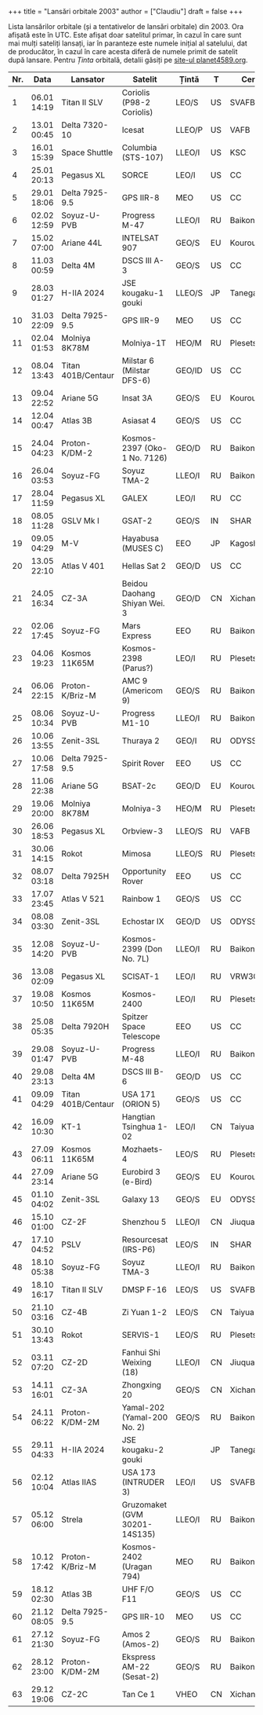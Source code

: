 +++
title = "Lansări orbitale 2003"
author = ["Claudiu"]
draft = false
+++

Lista lansărilor orbitale (și a tentativelor de lansări orbitale) din 2003. Ora afișată este în UTC. Este afișat doar satelitul primar, în cazul în care sunt mai mulți sateliți lansați, iar în paranteze este numele inițial al satelului, dat de producător, în cazul în care acesta diferă de numele primit de satelit după lansare. Pentru _Ținta_ orbitală, detalii găsiți pe [site-ul planet4589.org](https://planet4589.org/space/log/orbcat.html).

| Nr. | Data        | Lansator           | Satelit                       | Țintă  | T  | Centru      | Rampă    | R. |
|-----|-------------|--------------------|-------------------------------|--------|----|-------------|----------|----|
| 1   | 06.01 14:19 | Titan II SLV       | Coriolis (P98-2 Coriolis)     | LEO/S  | US | SVAFB       | SLC4W    | S  |
| 2   | 13.01 00:45 | Delta 7320-10      | Icesat                        | LLEO/P | US | VAFB        | SLC2W    | S  |
| 3   | 16.01 15:39 | Space Shuttle      | Columbia (STS-107)            | LLEO/I | US | KSC         | LC39A    | S  |
| 4   | 25.01 20:13 | Pegasus XL         | SORCE                         | LEO/I  | US | CC          | L-1011   | S  |
| 5   | 29.01 18:06 | Delta 7925-9.5     | GPS IIR-8                     | MEO    | US | CC          | SLC17B   | S  |
| 6   | 02.02 12:59 | Soyuz-U-PVB        | Progress M-47                 | LLEO/I | RU | Baikonur    | LC1      | S  |
| 7   | 15.02 07:00 | Ariane 44L         | INTELSAT 907                  | GEO/S  | EU | Kourou      | ELA2     | S  |
| 8   | 11.03 00:59 | Delta 4M           | DSCS III A-3                  | GEO/S  | US | CC          | SLC37B   | S  |
| 9   | 28.03 01:27 | H-IIA 2024         | JSE kougaku-1 gouki           | LLEO/S | JP | Tanegashima | Y        | S  |
| 10  | 31.03 22:09 | Delta 7925-9.5     | GPS IIR-9                     | MEO    | US | CC          | SLC17A   | S  |
| 11  | 02.04 01:53 | Molniya 8K78M      | Molniya-1T                    | HEO/M  | RU | Plesetsk    | LC16/2   | S  |
| 12  | 08.04 13:43 | Titan 401B/Centaur | Milstar 6 (Milstar DFS-6)     | GEO/ID | US | CC          | SLC40    | S  |
| 13  | 09.04 22:52 | Ariane 5G          | Insat 3A                      | GEO/S  | EU | Kourou      | ELA3     | S  |
| 14  | 12.04 00:47 | Atlas 3B           | Asiasat 4                     | GEO/S  | US | CC          | SLC36B   | S  |
| 15  | 24.04 04:23 | Proton-K/DM-2      | Kosmos-2397 (Oko-1 No. 7126)  | GEO/D  | RU | Baikonur    | LC81/24  | S  |
| 16  | 26.04 03:53 | Soyuz-FG           | Soyuz TMA-2                   | LLEO/I | RU | Baikonur    | LC1      | S  |
| 17  | 28.04 11:59 | Pegasus XL         | GALEX                         | LEO/I  | RU | CC          | L-1011   | S  |
| 18  | 08.05 11:28 | GSLV Mk I          | GSAT-2                        | GEO/S  | IN | SHAR        | FLP      | S  |
| 19  | 09.05 04:29 | M-V                | Hayabusa (MUSES C)            | EEO    | JP | Kagoshima   | M-V      | S  |
| 20  | 13.05 22:10 | Atlas V 401        | Hellas Sat 2                  | GEO/D  | US | CC          | SLC41    | S  |
| 21  | 24.05 16:34 | CZ-3A              | Beidou Daohang Shiyan Wei. 3  | GEO/D  | CN | Xichang     | LC2      | S  |
| 22  | 02.06 17:45 | Soyuz-FG           | Mars Express                  | EEO    | RU | Baikonur    | LC31     | S  |
| 23  | 04.06 19:23 | Kosmos 11K65M      | Kosmos-2398 (Parus?)          | LEO/I  | RU | Plesetsk    | LC132/1  | S  |
| 24  | 06.06 22:15 | Proton-K/Briz-M    | AMC 9 (Americom 9)            | GEO/S  | RU | Baikonur    | LC200/39 | S  |
| 25  | 08.06 10:34 | Soyuz-U-PVB        | Progress M1-10                | LLEO/I | RU | Baikonur    | LC1      | S  |
| 26  | 10.06 13:55 | Zenit-3SL          | Thuraya 2                     | GEO/I  | RU | ODYSSEY,K   | LA       | S  |
| 27  | 10.06 17:58 | Delta 7925-9.5     | Spirit Rover                  | EEO    | US | CC          | SLC17A   | S  |
| 28  | 11.06 22:38 | Ariane 5G          | BSAT-2c                       | GEO/D  | EU | Kourou      | ELA3     | S  |
| 29  | 19.06 20:00 | Molniya 8K78M      | Molniya-3                     | HEO/M  | RU | Plesetsk    | LC16/2   | S  |
| 30  | 26.06 18:53 | Pegasus XL         | Orbview-3                     | LLEO/S | RU | VAFB        | L-1011   | S  |
| 31  | 30.06 14:15 | Rokot              | Mimosa                        | LLEO/S | RU | Plesetsk    | LC133/3  | S  |
| 32  | 08.07 03:18 | Delta 7925H        | Opportunity Rover             | EEO    | US | CC          | SLC17B   | S  |
| 33  | 17.07 23:45 | Atlas V 521        | Rainbow 1                     | GEO/S  | US | CC          | SLC41    | S  |
| 34  | 08.08 03:30 | Zenit-3SL          | Echostar IX                   | GEO/D  | US | ODYSSEY,K   | LA       | S  |
| 35  | 12.08 14:20 | Soyuz-U-PVB        | Kosmos-2399 (Don No. 7L)      | LLEO/I | RU | Baikonur    | LC31     | S  |
| 36  | 13.08 02:09 | Pegasus XL         | SCISAT-1                      | LEO/I  | RU | VRW30/12    | L-1011   | S  |
| 37  | 19.08 10:50 | Kosmos 11K65M      | Kosmos-2400                   | LEO/I  | RU | Plesetsk    | LC132/1  | S  |
| 38  | 25.08 05:35 | Delta 7920H        | Spitzer Space Telescope       | EEO    | US | CC          | SLC17B   | S  |
| 39  | 29.08 01:47 | Soyuz-U-PVB        | Progress M-48                 | LLEO/I | RU | Baikonur    | LC1      | S  |
| 40  | 29.08 23:13 | Delta 4M           | DSCS III B-6                  | GEO/D  | US | CC          | SLC37B   | S  |
| 41  | 09.09 04:29 | Titan 401B/Centaur | USA 171 (ORION 5)             | GEO/S  | US | CC          | SLC40    | S  |
| 42  | 16.09 10:30 | KT-1               | Hangtian Tsinghua 1-02        | LEO/I  | CN | Taiyuan     |          | F  |
| 43  | 27.09 06:11 | Kosmos 11K65M      | Mozhaets-4                    | LEO/S  | RU | Plesetsk    | LC132/1  | S  |
| 44  | 27.09 23:14 | Ariane 5G          | Eurobird 3 (e-Bird)           | GEO/S  | EU | Kourou      | ELA3     | S  |
| 45  | 01.10 04:02 | Zenit-3SL          | Galaxy 13                     | GEO/S  | EU | ODYSSEY,K   | LA       | S  |
| 46  | 15.10 01:00 | CZ-2F              | Shenzhou 5                    | LLEO/I | CN | Jiuquan     | Pad 921  | S  |
| 47  | 17.10 04:52 | PSLV               | Resourcesat (IRS-P6)          | LEO/S  | IN | SHAR        | FLP      | S  |
| 48  | 18.10 05:38 | Soyuz-FG           | Soyuz TMA-3                   | LLEO/I | RU | Baikonur    | LC1      | S  |
| 49  | 18.10 16:17 | Titan II SLV       | DMSP F-16                     | LEO/S  | US | SVAFB       | SLC4W    | S  |
| 50  | 21.10 03:16 | CZ-4B              | Zi Yuan 1-2                   | LEO/S  | CN | Taiyuan     | LC7      | S  |
| 51  | 30.10 13:43 | Rokot              | SERVIS-1                      | LEO/S  | RU | Plesetsk    | LC133/3  | S  |
| 52  | 03.11 07:20 | CZ-2D              | Fanhui Shi Weixing (18)       | LLEO/I | CN | Jiuquan     | Pad 603  | S  |
| 53  | 14.11 16:01 | CZ-3A              | Zhongxing 20                  | GEO/S  | CN | Xichang     | LC2      | S  |
| 54  | 24.11 06:22 | Proton-K/DM-2M     | Yamal-202 (Yamal-200 No. 2)   | GEO/S  | RU | Baikonur    | LC81/23  | S  |
| 55  | 29.11 04:33 | H-IIA 2024         | JSE kougaku-2 gouki           |        | JP | Tanegashima | Y        | F  |
| 56  | 02.12 10:04 | Atlas IIAS         | USA 173 (INTRUDER 3)          | LEO/I  | US | SVAFB       | SLC3E    | S  |
| 57  | 05.12 06:00 | Strela             | Gruzomaket (GVM 30201-14S135) | LLEO/I | RU | Baikonur    | LC175/59 | S  |
| 58  | 10.12 17:42 | Proton-K/Briz-M    | Kosmos-2402 (Uragan 794)      | MEO    | RU | Baikonur    | LC81/24  | S  |
| 59  | 18.12 02:30 | Atlas 3B           | UHF F/O F11                   | GEO/S  | US | CC          | SLC36B   | S  |
| 60  | 21.12 08:05 | Delta 7925-9.5     | GPS IIR-10                    | MEO    | US | CC          | SLC17A   | S  |
| 61  | 27.12 21:30 | Soyuz-FG           | Amos 2 (Amos-2)               | GEO/S  | RU | Baikonur    | LC31     | S  |
| 62  | 28.12 23:00 | Proton-K/DM-2M     | Ekspress AM-22 (Sesat-2)      | GEO/S  | RU | Baikonur    | LC200/39 | S  |
| 63  | 29.12 19:06 | CZ-2C              | Tan Ce 1                      | VHEO   | CN | Xichang     | LC       | S  |